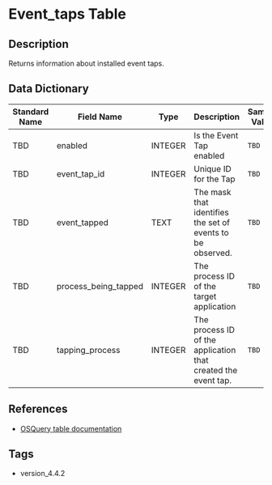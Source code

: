 # Event_taps Table

## Description
Returns information about installed event taps.

## Data Dictionary
|Standard Name|Field Name|Type|Description|Sample Value|
|---|---|---|---|---|
|TBD|enabled|INTEGER|Is the Event Tap enabled|`TBD`|
|TBD|event_tap_id|INTEGER|Unique ID for the Tap|`TBD`|
|TBD|event_tapped|TEXT|The mask that identifies the set of events to be observed.|`TBD`|
|TBD|process_being_tapped|INTEGER|The process ID of the target application|`TBD`|
|TBD|tapping_process|INTEGER|The process ID of the application that created the event tap.|`TBD`|

## References
* [OSQuery table documentation](https://osquery.io/schema/current#event_taps)

## Tags
* version_4.4.2
